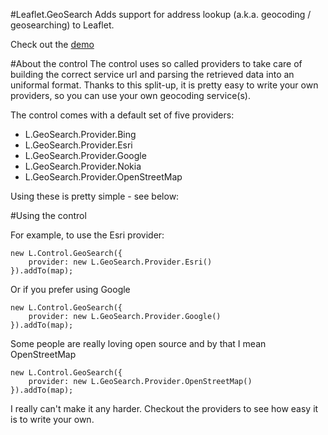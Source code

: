 #Leaflet.GeoSearch
Adds support for address lookup (a.k.a. geocoding / geosearching) to Leaflet.

Check out the [demo](http://smeijer.github.com/GeoSearch/)

#About the control
The control uses so called providers to take care of building the correct service url and parsing the retrieved data into an uniformal format. Thanks to this split-up, it is pretty easy to write your own providers, so you can use your own geocoding service(s).

The control comes with a default set of five providers:

  - L.GeoSearch.Provider.Bing
  - L.GeoSearch.Provider.Esri
  - L.GeoSearch.Provider.Google
  - L.GeoSearch.Provider.Nokia
  - L.GeoSearch.Provider.OpenStreetMap

Using these is pretty simple - see below:

#Using the control

For example, to use the Esri provider:

````
new L.Control.GeoSearch({
    provider: new L.GeoSearch.Provider.Esri()
}).addTo(map);
````

Or if you prefer using Google

````
new L.Control.GeoSearch({
    provider: new L.GeoSearch.Provider.Google()
}).addTo(map);
````

Some people are really loving open source and by that I mean OpenStreetMap

````
new L.Control.GeoSearch({
    provider: new L.GeoSearch.Provider.OpenStreetMap()
}).addTo(map);
````

I really can't make it any harder. Checkout the providers to see how easy it is to write your own.
